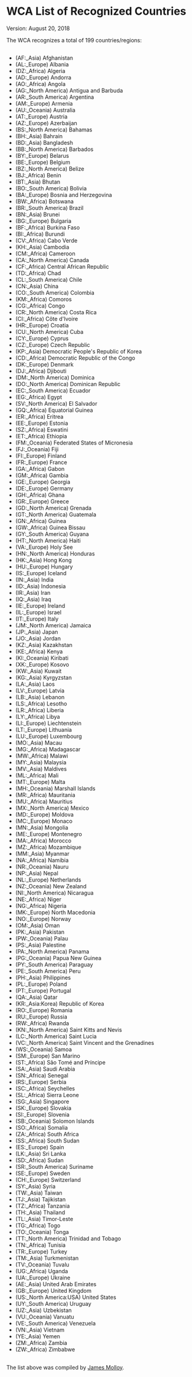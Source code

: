 # <wca-title>WCA List of Recognized Countries
<wca-states>
<version>Version: August 20, 2018


The WCA recognizes a total of 199 countries/regions:


## <states-list>

- (AF:_Asia) Afghanistan
- (AL:_Europe) Albania
- (DZ:_Africa) Algeria
- (AD:_Europe) Andorra
- (AO:_Africa) Angola
- (AG:_North America) Antigua and Barbuda
- (AR:_South America) Argentina
- (AM:_Europe) Armenia
- (AU:_Oceania) Australia
- (AT:_Europe) Austria
- (AZ:_Europe) Azerbaijan
- (BS:_North America) Bahamas
- (BH:_Asia) Bahrain
- (BD:_Asia) Bangladesh
- (BB:_North America) Barbados
- (BY:_Europe) Belarus
- (BE:_Europe) Belgium
- (BZ:_North America) Belize
- (BJ:_Africa) Benin
- (BT:_Asia) Bhutan
- (BO:_South America) Bolivia
- (BA:_Europe) Bosnia and Herzegovina
- (BW:_Africa) Botswana
- (BR:_South America) Brazil
- (BN:_Asia) Brunei
- (BG:_Europe) Bulgaria
- (BF:_Africa) Burkina Faso
- (BI:_Africa) Burundi
- (CV:_Africa) Cabo Verde
- (KH:_Asia) Cambodia
- (CM:_Africa) Cameroon
- (CA:_North America) Canada
- (CF:_Africa) Central African Republic
- (TD:_Africa) Chad
- (CL:_South America) Chile
- (CN:_Asia) China
- (CO:_South America) Colombia
- (KM:_Africa) Comoros
- (CG:_Africa) Congo
- (CR:_North America) Costa Rica
- (CI:_Africa) Côte d'Ivoire
- (HR:_Europe) Croatia
- (CU:_North America) Cuba
- (CY:_Europe) Cyprus
- (CZ:_Europe) Czech Republic
- (KP:_Asia) Democratic People's Republic of Korea
- (CD:_Africa) Democratic Republic of the Congo
- (DK:_Europe) Denmark
- (DJ:_Africa) Djibouti
- (DM:_North America) Dominica
- (DO:_North America) Dominican Republic
- (EC:_South America) Ecuador
- (EG:_Africa) Egypt
- (SV:_North America) El Salvador
- (GQ:_Africa) Equatorial Guinea
- (ER:_Africa) Eritrea
- (EE:_Europe) Estonia
- (SZ:_Africa) Eswatini
- (ET:_Africa) Ethiopia
- (FM:_Oceania) Federated States of Micronesia
- (FJ:_Oceania) Fiji
- (FI:_Europe) Finland
- (FR:_Europe) France
- (GA:_Africa) Gabon
- (GM:_Africa) Gambia
- (GE:_Europe) Georgia
- (DE:_Europe) Germany
- (GH:_Africa) Ghana
- (GR:_Europe) Greece
- (GD:_North America) Grenada
- (GT:_North America) Guatemala
- (GN:_Africa) Guinea
- (GW:_Africa) Guinea Bissau
- (GY:_South America) Guyana
- (HT:_North America) Haiti
- (VA:_Europe) Holy See
- (HN:_North America) Honduras
- (HK:_Asia) Hong Kong
- (HU:_Europe) Hungary
- (IS:_Europe) Iceland
- (IN:_Asia) India
- (ID:_Asia) Indonesia
- (IR:_Asia) Iran
- (IQ:_Asia) Iraq
- (IE:_Europe) Ireland
- (IL:_Europe) Israel
- (IT:_Europe) Italy
- (JM:_North America) Jamaica
- (JP:_Asia) Japan
- (JO:_Asia) Jordan
- (KZ:_Asia) Kazakhstan
- (KE:_Africa) Kenya
- (KI:_Oceania) Kiribati
- (XK:_Europe) Kosovo
- (KW:_Asia) Kuwait
- (KG:_Asia) Kyrgyzstan
- (LA:_Asia) Laos
- (LV:_Europe) Latvia
- (LB:_Asia) Lebanon
- (LS:_Africa) Lesotho
- (LR:_Africa) Liberia
- (LY:_Africa) Libya
- (LI:_Europe) Liechtenstein
- (LT:_Europe) Lithuania
- (LU:_Europe) Luxembourg
- (MO:_Asia) Macau
- (MG:_Africa) Madagascar
- (MW:_Africa) Malawi
- (MY:_Asia) Malaysia
- (MV:_Asia) Maldives
- (ML:_Africa) Mali
- (MT:_Europe) Malta
- (MH:_Oceania) Marshall Islands
- (MR:_Africa) Mauritania
- (MU:_Africa) Mauritius
- (MX:_North America) Mexico
- (MD:_Europe) Moldova
- (MC:_Europe) Monaco
- (MN:_Asia) Mongolia
- (ME:_Europe) Montenegro
- (MA:_Africa) Morocco
- (MZ:_Africa) Mozambique
- (MM:_Asia) Myanmar
- (NA:_Africa) Namibia
- (NR:_Oceania) Nauru
- (NP:_Asia) Nepal
- (NL:_Europe) Netherlands
- (NZ:_Oceania) New Zealand
- (NI:_North America) Nicaragua
- (NE:_Africa) Niger
- (NG:_Africa) Nigeria
- (MK:_Europe) North Macedonia
- (NO:_Europe) Norway
- (OM:_Asia) Oman
- (PK:_Asia) Pakistan
- (PW:_Oceania) Palau
- (PS:_Asia) Palestine
- (PA:_North America) Panama
- (PG:_Oceania) Papua New Guinea
- (PY:_South America) Paraguay
- (PE:_South America) Peru
- (PH:_Asia) Philippines
- (PL:_Europe) Poland
- (PT:_Europe) Portugal
- (QA:_Asia) Qatar
- (KR:_Asia:Korea) Republic of Korea
- (RO:_Europe) Romania
- (RU:_Europe) Russia
- (RW:_Africa) Rwanda
- (KN:_North America) Saint Kitts and Nevis
- (LC:_North America) Saint Lucia
- (VC:_North America) Saint Vincent and the Grenadines
- (WS:_Oceania) Samoa
- (SM:_Europe) San Marino
- (ST:_Africa) São Tomé and Príncipe
- (SA:_Asia) Saudi Arabia
- (SN:_Africa) Senegal
- (RS:_Europe) Serbia
- (SC:_Africa) Seychelles
- (SL:_Africa) Sierra Leone
- (SG:_Asia) Singapore
- (SK:_Europe) Slovakia
- (SI:_Europe) Slovenia
- (SB:_Oceania) Solomon Islands
- (SO:_Africa) Somalia
- (ZA:_Africa) South Africa
- (SS:_Africa) South Sudan
- (ES:_Europe) Spain
- (LK:_Asia) Sri Lanka
- (SD:_Africa) Sudan
- (SR:_South America) Suriname
- (SE:_Europe) Sweden
- (CH:_Europe) Switzerland
- (SY:_Asia) Syria
- (TW:_Asia) Taiwan
- (TJ:_Asia) Tajikistan
- (TZ:_Africa) Tanzania
- (TH:_Asia) Thailand
- (TL:_Asia) Timor-Leste
- (TG:_Africa) Togo
- (TO:_Oceania) Tonga
- (TT:_North America) Trinidad and Tobago
- (TN:_Africa) Tunisia
- (TR:_Europe) Turkey
- (TM:_Asia) Turkmenistan
- (TV:_Oceania) Tuvalu
- (UG:_Africa) Uganda
- (UA:_Europe) Ukraine
- (AE:_Asia) United Arab Emirates
- (GB:_Europe) United Kingdom
- (US:_North America:USA) United States
- (UY:_South America) Uruguay
- (UZ:_Asia) Uzbekistan
- (VU:_Oceania) Vanuatu
- (VE:_South America) Venezuela
- (VN:_Asia) Vietnam
- (YE:_Asia) Yemen
- (ZM:_Africa) Zambia
- (ZW:_Africa) Zimbabwe


## <credit>

The list above was compiled by [James Molloy](mailto:jmolloy@worldcubeassociation.org).
